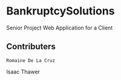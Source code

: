 # BankruptcySolutions
Senior Project Web Application for a Client

## Contributers
```
Romaine De La Cruz
```
Isaac Thawer
```